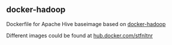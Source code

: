 ## docker-hadoop
Dockerfile for Apache Hive baseimage based on [docker-hadoop](https://github.com/loete/docker-hadoop)

Different images could be found at [hub.docker.com/stfnltnr](https://hub.docker.com/r/stfnltnr/hive/tags)
